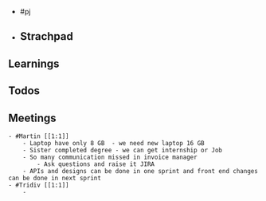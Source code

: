 - #pj
- ## Strachpad
## Learnings
## Todos
## Meetings
	- #Martin [[1:1]]
		- Laptop have only 8 GB  - we need new laptop 16 GB
		- Sister completed degree - we can get internship or Job
		- So many communication missed in invoice manager
			- Ask questions and raise it JIRA
		- APIs and designs can be done in one sprint and front end changes can be done in next sprint
	- #Tridiv [[1:1]]
		-